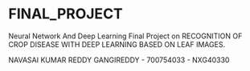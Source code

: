 # FINAL_PROJECT
Neural Network And Deep Learning Final Project on RECOGNITION OF CROP DISEASE WITH DEEP LEARNING BASED ON LEAF IMAGES.

NAVASAI KUMAR REDDY GANGIREDDY - 700754033 - NXG40330
